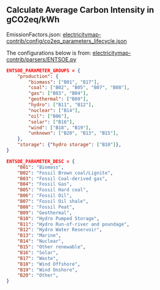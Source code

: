 ## Calculate Average Carbon Intensity in gCO2eq/kWh

EmissionFactors.json: [electricitymap-contrib/config/co2eq_parameters_lifecycle.json](https://github.com/electricitymap/electricitymap-contrib/blob/master/config/co2eq_parameters_lifecycle.json)


The configurations below is from: [electricitymap-contrib/parsers/ENTSOE.py](https://github.com/electricitymap/electricitymap-contrib/blob/master/parsers/ENTSOE.py)
```json
ENTSOE_PARAMETER_GROUPS = {
    "production": {
        "biomass": ["B01", "B17"],
        "coal": ["B02", "B05", "B07", "B08"],
        "gas": ["B03", "B04"],
        "geothermal": ["B09"],
        "hydro": ["B11", "B12"],
        "nuclear": ["B14"],
        "oil": ["B06"],
        "solar": ["B16"],
        "wind": ["B18", "B19"],
        "unknown": ["B20", "B13", "B15"],
    },
    "storage": {"hydro storage": ["B10"]},
}
```

```json
ENTSOE_PARAMETER_DESC = {
    "B01": "Biomass", 
    "B02": "Fossil Brown coal/Lignite",
    "B03": "Fossil Coal-derived gas", 
    "B04": "Fossil Gas", 
    "B05": "Fossil Hard coal", 
    "B06": "Fossil Oil",
    "B07": "Fossil Oil shale", 
    "B08": "Fossil Peat", 
    "B09": "Geothermal", 
    "B10": "Hydro Pumped Storage", 
    "B11": "Hydro Run-of-river and poundage", 
    "B12": "Hydro Water Reservoir", 
    "B13": "Marine",
    "B14": "Nuclear",
    "B15": "Other renewable",
    "B16": "Solar",
    "B17": "Waste", 
    "B18": "Wind Offshore",
    "B19": "Wind Onshore",
    "B20": "Other",
}
```